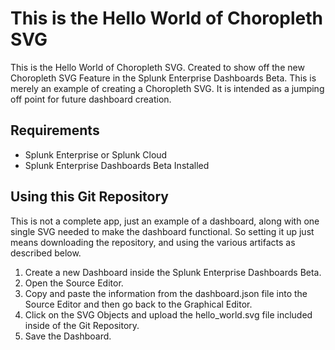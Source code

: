 # This is the Hello World of Choropleth SVG

This is the Hello World of Choropleth SVG. Created to show off the new Choropleth SVG Feature in the Splunk Enterprise Dashboards Beta. This is merely an example of creating a Choropleth SVG. It is intended as a jumping off point for future dashboard creation. 

## Requirements

* Splunk Enterprise or Splunk Cloud
* Splunk Enterprise Dashboards Beta Installed

## Using this Git Repository

This is not a complete app, just an example of a dashboard, along with one single SVG needed to make the dashboard functional. So setting it up just means downloading the repository, and using the various artifacts as described below. 

1. Create a new Dashboard inside the Splunk Enterprise Dashboards Beta. 
2. Open the Source Editor. 
3. Copy and paste the information from the dashboard.json file into the Source Editor and then go back to the Graphical Editor. 
4. Click on the SVG Objects and upload the hello_world.svg file included inside of the Git Repository. 
5. Save the Dashboard. 
